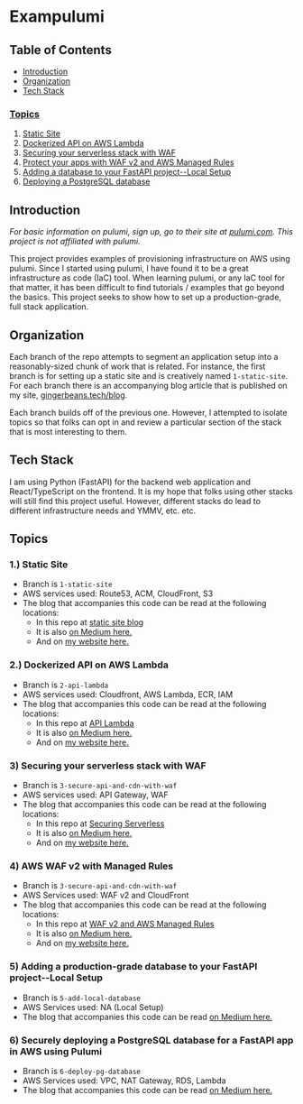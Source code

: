 # Exampulumi

## Table of Contents
- [Introduction](#introduction)
- [Organization](#organization)
- [Tech Stack](#tech-stack)

### [Topics](#topics)
1. [Static Site](#1-static-site)
2. [Dockerized API on AWS Lambda](#2-dockerized-api-on-aws-lambda)
3. [Securing your serverless stack with WAF](#3-securing-your-serverless-stack-with-waf)
4. [Protect your apps with WAF v2 and AWS Managed Rules](#4-aws-waf-v2-with-managed-rules)
5. [Adding a database to your FastAPI project--Local Setup](#5-adding-a-production-grade-database-to-your-fastapi-project--local-setup)
6. [Deploying a PostgreSQL database](#6-securely-deploying-a-postgresql-database-for-a-fastapi-app-in-aws-using-pulumi)


## Introduction
_For basic information on pulumi, sign up, go to their site at
[pulumi.com](https://pulumi.com). This project is not affiliated with pulumi._

This project provides examples of provisioning infrastructure on AWS using pulumi.
Since I started using pulumi, I have found it to be a great infrastructure as code (IaC)
tool. When learning pulumi, or any IaC tool for that matter, it has been
difficult to find tutorials / examples that go beyond the basics. This project
seeks to show how to set up a production-grade, full stack application.

## Organization
Each branch of the repo attempts to segment an application setup into a reasonably-sized
chunk of work that is related. For instance, the first branch is for setting up a static
site and is creatively named `1-static-site`. For each branch there is an accompanying
blog article that is published on my site, [gingerbeans.tech/blog](https://gingerbeans.tech/blog).

Each branch builds off of the previous one. However, I attempted to isolate topics so that
folks can opt in and review a particular section of the stack that is most interesting to 
them.

## Tech Stack
I am using Python (FastAPI) for the backend web application and React/TypeScript on the
frontend. It is my hope that folks using other stacks will still find this project useful. 
However, different stacks do lead to different infrastructure needs and YMMV, etc. etc.

## Topics

### 1.) Static Site
- Branch is `1-static-site`
- AWS services used: Route53, ACM, CloudFront, S3
- The blog that accompanies this code can be read at the following locations:
  - In this repo at [static site blog](https://github.com/dmegbert/exampulumi/blob/main/blog/static_site_blog.md)
  - It is also [on Medium here.](https://medium.com/@dmegbert/deploying-a-production-grade-static-site-on-aws-using-route53-cloudfront-and-s3-with-pulumi-17d95f9a283a)
  - And on [my website here.](https://gingerbeans.tech/blog/static_site_blog)

### 2.) Dockerized API on AWS Lambda
- Branch is `2-api-lambda`
- AWS services used: Cloudfront, AWS Lambda, ECR, IAM
- The blog that accompanies this code can be read at the following locations:
  - In this repo at [API Lambda](https://github.com/dmegbert/exampulumi/blob/main/blog/api_aws_lambda.md)
  - It is also [on Medium here.](https://aws.plainenglish.io/simplifying-serverless-deploy-a-docker-based-api-using-aws-lambda-function-urls-no-api-gateway-c18016591663)
  - And on [my website here.](https://gingerbeans.tech/blog/api_aws_lambda)

### 3) Securing your serverless stack with WAF
- Branch is `3-secure-api-and-cdn-with-waf`
- AWS services used: API Gateway, WAF
- The blog that accompanies this code can be read at the following locations:
  - In this repo at [Securing Serverless](https://github.com/dmegbert/exampulumi/blob/main/blog/securing_serverless.md)
  - It is also [on Medium here.](https://aws.plainenglish.io/securing-serverless-protect-lambda-apps-with-an-api-gateway-and-waf-via-pulumi-iac-fbf018d3ef4a)
  - And on [my website here.](https://gingerbeans.tech/blog/securing_serverless)

### 4) AWS WAF v2 with Managed Rules
- Branch is `3-secure-api-and-cdn-with-waf`
- AWS Services used: WAF v2 and CloudFront
- The blog that accompanies this code can be read at the following locations:
  - In this repo at [WAF v2 and AWS Managed Rules](https://github.com/dmegbert/exampulumi/blob/main/blog/waf_v2.md)
  - It is also [on Medium here.](https://aws.plainenglish.io/protect-your-apps-with-aws-managed-rules-for-waf-v2-via-pulumi-iac-74fcdc568a51)
  - And on [my website here.](https://gingerbeans.tech/blog/waf_v2)

### 5) Adding a production-grade database to your FastAPI project--Local Setup
- Branch is `5-add-local-database`
- AWS Services used: NA (Local Setup)
- The blog that accompanies this code can be read [on Medium here.](https://medium.com/python-in-plain-english/adding-a-production-grade-database-to-your-fastapi-project-local-setup-50107b10d539)

### 6) Securely deploying a PostgreSQL database for a FastAPI app in AWS using Pulumi
- Branch is `6-deploy-pg-database`
- AWS Services used: VPC, NAT Gateway, RDS, Lambda
- The blog that accompanies this code can be read [on Medium here.](https://aws.plainenglish.io/securely-deploying-a-postgresql-database-for-a-fastapi-app-in-aws-using-pulumi-602ce95fa90b)
